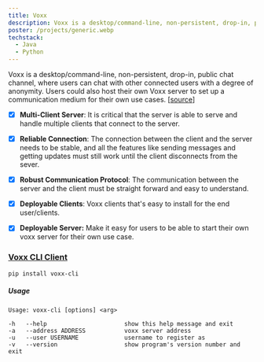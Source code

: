 ```yaml
---
title: Voxx
description: Voxx is a desktop/command-line, non-persistent, drop-in, public chat channel, where users can chat with other connected users with a degree of anonymity. Users could also host their own Voxx server to set up a communication medium for their own use cases.
poster: /projects/generic.webp
techstack:
  - Java
  - Python
---
```


Voxx is a desktop/command-line, non-persistent, drop-in, public chat channel, where users can chat with other connected users with a degree of anonymity. Users could also host their own Voxx server to set up a communication medium for their own use cases. [[source](https://github.com/CyR1en/Voxx)]

- [x] **Multi-Client Server**: It is critical that the server is able to serve and handle multiple clients that connect to the server.
- [x] **Reliable Connection**: The connection between the client and the server needs to be stable, and all the features like sending messages and getting updates must still work until the client disconnects from the sever.
- [x] **Robust Communication Protocol**: The communication between the server and the client must be straight forward and easy to understand.
- [x] **Deployable Clients**: Voxx clients that's easy to install for the end user/clients.
- [x] **Deployable Server:** Make it easy for users to be able to start their own voxx server for their own use case.


### [Voxx CLI Client](https://github.com/CyR1en/voxx-client-cli)

```
pip install voxx-cli
```

##### Usage

```
Usage: voxx-cli [options] <arg>

-h   --help                      show this help message and exit
-a   --address ADDRESS           voxx server address
-u   --user USERNAME             username to register as
-v   --version                   show program's version number and exit

```